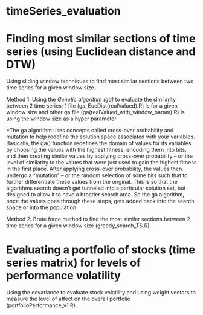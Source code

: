 # timeSeries_evaluation

# Finding most similar sections of time series (using Euclidean distance and DTW)
Using sliding window techniques to find most similar sections between two time series for a given window size.

Method 1: Using the *Genetic algorithm (ga)* to evaluate the similarity between 2 time series; 1 file (ga_EucDist(realValued).R) is for a given window size and other ga file (ga(realValued_with_window_param).R) is using the window size as a hyper parameter 

*The ga algorithm uses concepts called cross-over probability and mutation to help redefine the solution space associated with your variables.  Basically, the ga() function redefines the domain of values for its variables by choosing the values with the highest fitness, encoding them into bits, and then creating similar values by applying cross-over probability – or the level of similarity to the values that were just used to gain the highest fitness in the first place.  After applying cross-over probability, the values then undergo a “mutation” – or the random selection of some bits such that to further differentiate these values from the original.  This is so that the algorithms search doesn’t get tunneled into a particular solution set, but designed to allow it to have a broader search area.  So the ga algorithm, once the values goes through these steps, gets added back into the search space or into the population. 

Method 2: Brute force method to find the most similar sections between 2 time series for a given window size (greedy_search_TS.R).  


# Evaluating a portfolio of stocks (time series matrix) for levels of performance volatility
Using the covariance to evaluate stock volatility and using weight vectors to measure the level of affect on the overall portfolio (portfolioPerformance_v1.R).   


